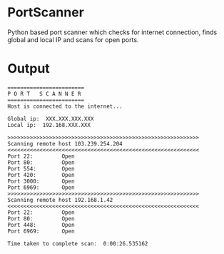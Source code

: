 # PortScanner
Python based port scanner which checks for internet connection, finds global and local IP and scans for open ports.

# Output
```
========================
P O R T   S C A N N E R
========================
Host is connected to the internet...

Global ip:  XXX.XXX.XXX.XXX
Local ip:  192.168.XXX.XXX

>>>>>>>>>>>>>>>>>>>>>>>>>>>>>>>>>>>>>>>>>>>>>>>>>>>>>>>>>>>>
Scanning remote host 103.239.254.204
<<<<<<<<<<<<<<<<<<<<<<<<<<<<<<<<<<<<<<<<<<<<<<<<<<<<<<<<<<<<
Port 22:         Open
Port 80:         Open
Port 554:        Open
Port 420:        Open
Port 3000:       Open
Port 6969:       Open
>>>>>>>>>>>>>>>>>>>>>>>>>>>>>>>>>>>>>>>>>>>>>>>>>>>>>>>>>>>>
Scanning remote host 192.168.1.42
<<<<<<<<<<<<<<<<<<<<<<<<<<<<<<<<<<<<<<<<<<<<<<<<<<<<<<<<<<<<
Port 22:         Open
Port 80:         Open
Port 448:        Open
Port 6969:       Open

Time taken to complete scan:  0:00:26.535162
```
